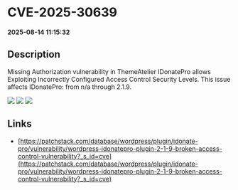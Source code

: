# CVE-2025-30639

**2025-08-14 11:15:32**

## Description
Missing Authorization vulnerability in ThemeAtelier IDonatePro allows Exploiting Incorrectly Configured Access Control Security Levels. This issue affects IDonatePro: from n/a through 2.1.9.

![](https://img.shields.io/static/v1?label=Score&message=7.5&color=red)
![](https://img.shields.io/static/v1?label=Severity&message=HIGH&color=red)
![](https://img.shields.io/static/v1?label=CWE&message=Auth&color=green)

## Links
- [https://patchstack.com/database/wordpress/plugin/idonate-pro/vulnerability/wordpress-idonatepro-plugin-2-1-9-broken-access-control-vulnerability?_s_id=cve](https://patchstack.com/database/wordpress/plugin/idonate-pro/vulnerability/wordpress-idonatepro-plugin-2-1-9-broken-access-control-vulnerability?_s_id=cve)
